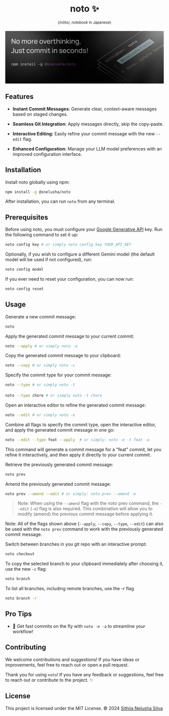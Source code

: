 <h1 align="center">noto ✨</h1>
<p align="center"><sup>(/nōto/, <em>notebook</em> in Japanese)</sup></p>
<img src="https://github.com/snelusha/static/blob/main/noto/banner-sharp.png?raw=true" align="center"></img>

## Features

- **Instant Commit Messages**: Generate clear, context-aware messages based on staged changes.

- **Seamless Git Integration**: Apply messages directly, skip the copy-paste.

- **Interactive Editing:** Easily refine your commit message with the new `--edit` flag.

- **Enhanced Configuration:** Manage your LLM model preferences with an improved configuration interface.

## Installation

Install noto globally using npm:

```bash
npm install -g @snelusha/noto
```

After installation, you can run `noto` from any terminal.

## Prerequisites

Before using noto, you must configure your [Google Generative API](https://aistudio.google.com/app/apikey) key. Run the following command to set it up:

```bash
noto config key # or simply noto config key YOUR_API_KEY
```

Optionally, if you wish to configure a different Gemini model (the default model will be used if not configured), run:

```bash
noto config model
```

If you ever need to reset your configuration, you can now run:

```bash
noto config reset
```

## Usage

Generate a new commit message:

```bash
noto
```

Apply the generated commit message to your current commit:

```bash
noto --apply # or simply noto -a
```

Copy the generated commit message to your clipboard:

```bash
noto --copy # or simply noto -c
```

Specify the commit type for your commit message:

```bash
noto --type # or simply noto -t

noto --type chore # or simply noto -t chore
```

Open an interactive editor to refine the generated commit message:

```bash
noto --edit # or simply noto -e
```

Combine all flags to specify the commit type, open the interactive editor, and apply the generated commit message in one go:

```bash
noto --edit --type feat --apply  # or simply: noto -e -t feat -a
```

This command will generate a commit message for a "feat" commit, let you refine it interactively, and then apply it directly to your current commit.

Retrieve the previously generated commit message:

```bash
noto prev
```

Amend the previously generated commit message:

```bash
noto prev --amend --edit # or simply: noto prev --amend -e
```

> Note: When using the `--amend` flag with the noto prev command, the `--edit` (`-e`) flag is also required. This combination will allow you to modify (amend) the previous commit message before applying it.

Note: All of the flags shown above (`--apply`, `--copy`, `--type`, `--edit`) can also be used with the `noto prev` command to work with the previously generated commit message.

Switch between branches in you git repo with an interactive prompt:

```bash
noto checkout
```

To copy the selected branch to your clipboard immediately after choosing it, use the new `-c` flag:

```bash
noto branch
```

To list all branches, including remote branches, use the -r flag

```bash
noto branch -r
```

## Pro Tips

- 🚀 Get fast commits on the fly with `noto -e -a` to streamline your workflow!

## Contributing

We welcome contributions and suggestions! If you have ideas or improvements, feel free to reach out or open a pull request.

Thank you for using `noto`! If you have any feedback or suggestions, feel free to reach out or contribute to the project. ✨

## License

This project is licensed under the MIT License.
© 2024 [Sithija Nelusha Silva](https://github.com/snelusha)
